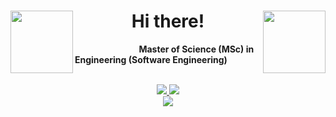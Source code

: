 
<h1 align="center">
<img src="https://media3.giphy.com/media/QLjDyhP2G9vKtQgziv/giphy.gif" height="100" align="left" />
Hi there!
<img src="https://media2.giphy.com/media/wTnwd842YQwN2Ki3hY/giphy.gif?cid=790b7611da802879a171e68b339dd12a52127be2c7b974b7&rid=giphy.gif&ct=sf" height="100" align="right" />
</h1>


&nbsp;&nbsp;&nbsp;&nbsp;&nbsp;&nbsp;&nbsp;&nbsp;&nbsp;&nbsp;&nbsp;&nbsp;&nbsp;&nbsp;&nbsp;&nbsp;&nbsp;&nbsp;&nbsp;&nbsp;&nbsp;&nbsp;&nbsp;&nbsp;&nbsp;&nbsp;**Master of Science (MSc) in Engineering (Software Engineering)**

<br/>
<!--
[![Discord](https://img.shields.io/badge/Discord-252422.svg?style=for-the-badge&logo=discord)](https://discordapp.com/users/159757420841795584/)
[![Email](https://img.shields.io/badge/Email-252422.svg?style=for-the-badge&logo=gmail)](mailto:krijoh.b@gmail.com)
-->
<div align="center">
<a href="mailto:krijoh.b@gmail.com">
<img src="https://img.shields.io/badge/Email-252422.svg?style=for-the-badge&logo=gmail">
</a>
<a href="https://discordapp.com/users/159757420841795584/">
<img src="https://img.shields.io/badge/Discord-252422.svg?style=for-the-badge&logo=discord">
</a>

</div>


<!--
## 📊 Github stats
<img align="left" src="https://github-readme-stats.vercel.app/api?username=Benno4president&count_private=true&include_all_commits=true&show_icons=true&layout=compact&width=250&hide_border=true&bg_color=0d1117&theme=react"/>
-->
<div align="center">
<img src="https://github-readme-stats.vercel.app/api/top-langs/?username=Benno4president&layout=compact&width=250&hide_border=true&bg_color=0d1117&theme=react"/> <br>
</div>
<!--<img align="center" src="https://github-readme-streak-stats.herokuapp.com/?user=Benno4president&theme=react&hide_border=true&background=0d1117" />-->
<!--
[![Benno4president's github activity graph](https://activity-graph.herokuapp.com/graph?username=Benno4president&theme=react-dark&bg_color=0d1117&hide_border=true)](https://activity-graph.herokuapp.com/graph?username=Benno4president&theme=react-dark&bg_color=0d1117&hide_border=true)
-->

<!-- https://github.com/ashutosh00710/github-readme-activity-graph -->
<!--<a href="https://github.com/ashutosh00710/github-readme-activity-graph"><img alt="Benno4president's Activity Graph" src="https://activity-graph.herokuapp.com/graph?username=Benno4president&bg_color=1F222E&color=F8D866&line=F85D7F&point=FFFFFF&hide_border=true" /></a>-->
